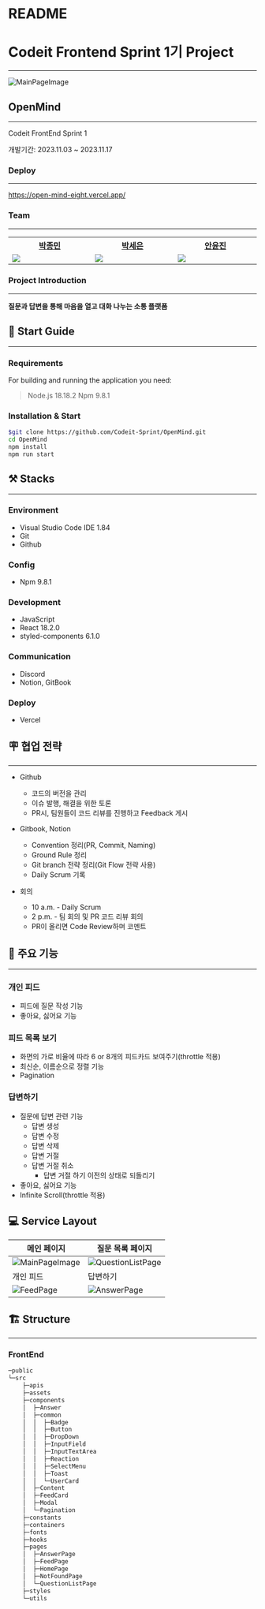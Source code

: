# README

# Codeit Frontend Sprint 1기 Project

---

![MainPageImage](https://github.com/Codeit-Sprint/OpenMind/assets/97735859/844a6f34-afc8-4ec6-952b-71f3b57b2817)

## OpenMind

---

Codeit FrontEnd Sprint 1

개발기간: 2023.11.03 ~ 2023.11.17

### Deploy

---

https://open-mind-eight.vercel.app/

### Team

---

<table width="600px">
    <th style="text-align:center">
      <a href = "https://github.com/qooktree1"> 박종민 </a> 
    </th>
    <th style="text-align:center">
      <a href ="https://github.com/marchfirst01">박세은</a>
    </th>
    <th style="text-align:center">
      <a href = "https://github.com/thisisthewa2">안윤진</a>
    </th>
    <tr>
        <td width="200px">
            <img src = "https://github.com/Codeit-Sprint/OpenMind/assets/119280160/fe01a886-6964-43cc-a190-e9bdbea1474c"/>
        </td>
        <td width="200px">
            <img src = "https://github.com/Codeit-Sprint/OpenMind/assets/119280160/5387cba3-cb69-4a22-9081-00edddd9c307"/>
        </td>
        <td width="200px">
           <img src = "https://github.com/Codeit-Sprint/OpenMind/assets/119280160/5cb1a22b-388f-4661-be03-4194356e4970"/>
        </td>
    </tr>
    
</table>

### Project Introduction

---
**질문과 답변을 통해 마음을 열고 대화 나누는 소통 플랫폼**

## 🦮 Start Guide

---

### Requirements

For building and running the application you need:

> Node.js 18.18.2
> Npm 9.8.1

### Installation & Start

```bash
$git clone https://github.com/Codeit-Sprint/OpenMind.git
cd OpenMind
npm install
npm run start
```

## ⚒️ Stacks

---

### Environment
- Visual Studio Code IDE 1.84
- Git
- Github
### Config
- Npm 9.8.1
### Development
- JavaScript
- React 18.2.0
- styled-components 6.1.0
### Communication
- Discord
- Notion, GitBook
### Deploy
- Vercel

## 🪧 협업 전략

---

- Github
  - 코드의 버전을 관리
  - 이슈 발행, 해결을 위한 토론
  - PR시, 팀원들이 코드 리뷰를 진행하고 Feedback 게시

- Gitbook, Notion
  - Convention 정리(PR, Commit, Naming)
  - Ground Rule 정리
  - Git branch 전략 정리(Git Flow 전략 사용)
  - Daily Scrum 기록

- 회의
  - 10 a.m. - Daily Scrum
  - 2 p.m. - 팀 회의 및 PR 코드 리뷰 회의
  - PR이 올리면 Code Review하며 코멘트


## 🧰 주요 기능

---

### 개인 피드

- 피드에 질문 작성 기능
- 좋아요, 싫어요 기능

### 피드 목록 보기

- 화면의 가로 비율에 따라 6 or 8개의 피드카드 보여주기(throttle 적용)
- 최신순, 이름순으로 정렬 기능
- Pagination

### 답변하기

- 질문에 답변 관련 기능
    - 답변 생성
    - 답변 수정
    - 답변 삭제
    - 답변 거절
    - 답변 거절 취소
        - 답변 거절 하기 이전의 상태로 되돌리기
- 좋아요, 싫어요 기능
- Infinite Scroll(throttle 적용)

## 💻 Service Layout

|메인 페이지|질문 목록 페이지|
|------|---|
|![MainPageImage](https://github.com/Codeit-Sprint/OpenMind/assets/97735859/844a6f34-afc8-4ec6-952b-71f3b57b2817)|![QuestionListPage](https://github.com/Codeit-Sprint/OpenMind/assets/97735859/89916b09-0aa7-40c2-a9fa-c7c0aaf69835)|
|개인 피드|답변하기|
|![FeedPage](https://github.com/Codeit-Sprint/OpenMind/assets/97735859/c927aa30-35e0-486f-9eaf-494a76a3b14e)|![AnswerPage](https://github.com/Codeit-Sprint/OpenMind/assets/97735859/63dfe5ba-d415-4861-82cb-212a18e32988)|


## 🏗️ Structure

---

### FrontEnd

```bash
─public
└─src
    ├─apis
    ├─assets
    ├─components
    │  ├─Answer
    │  ├─common
    │  │  ├─Badge
    │  │  ├─Button
    │  │  ├─DropDown
    │  │  ├─InputField
    │  │  ├─InputTextArea
    │  │  ├─Reaction
    │  │  ├─SelectMenu
    │  │  ├─Toast
    │  │  └─UserCard
    │  ├─Content
    │  ├─FeedCard
    │  ├─Modal
    │  └─Pagination
    ├─constants
    ├─containers
    ├─fonts
    ├─hooks
    ├─pages
    │  ├─AnswerPage
    │  ├─FeedPage
    │  ├─HomePage
    │  ├─NotFoundPage
    │  └─QuestionListPage
    ├─styles
    └─utils
```
